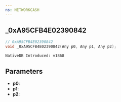 ```yaml
---
ns: NETWORKCASH
---
```

## _0xA95CFB4E02390842

```c
// 0xA95CFB4E02390842
void _0xA95CFB4E02390842(Any p0, Any p1, Any p2);
```

```
NativeDB Introduced: v1868
```

## Parameters
* **p0**:
* **p1**:
* **p2**:
